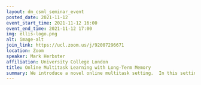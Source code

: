 ```yaml
---
layout: dm_csml_seminar_event
posted_date: 2021-11-12
event_start_time: 2021-11-12 16:00
event_end_time: 2021-11-12 17:00
img: ellis-logo.png
alt: image-alt
join_link: https://ucl.zoom.us/j/92007296671
location: Zoom
speaker: Mark Herbster
affiliation: University College London
title: Online Multitask Learning with Long-Term Memory
summary: We introduce a novel online multitask setting.  In this setting each task is partitioned into a sequence of segments that is unknown to the learner.  Associated with each segment is a hypothesis from some hypothesis class.  We give algorithms that are designed to exploit the scenario where there are many such segments but significantly fewer associated hypotheses.  We prove regret bounds that hold for any segmentation of the tasks and any association of hypotheses to the segments. In the single-task setting this is equivalent to switching with long-term memory in the sense of (Bousquet & Warmuth, 2003).  We provide an algorithm that predicts on each trial in time linear in the number of hypotheses when the hypothesis class is finite.  We also consider infinite hypothesis classes from reproducing kernel Hilbert spaces for which we give an algorithm whose per trial time complexity is cubic in the number of cumulative trials.  In the single-task special case this is the first example of an efficient regret-bounded switching algorithm with long-term memory for a non-parametric hypothesis class.
---
```

